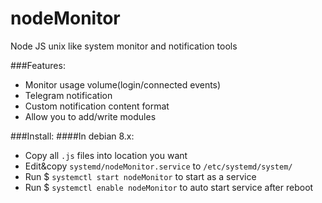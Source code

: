 # nodeMonitor
Node JS unix like system monitor and notification tools

###Features:

 - Monitor usage volume(login/connected events)
 - Telegram notification
 - Custom notification content format
 - Allow you to add/write modules
 
###Install:
####In debian 8.x:
 - Copy all `.js` files into location you want
 - Edit&copy `systemd/nodeMonitor.service` to `/etc/systemd/system/`
 - Run $ `systemctl start nodeMonitor` to start as a service
 - Run $ `systemctl enable nodeMonitor` to auto start service after reboot
